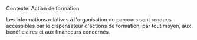 Contexte: Action de formation

Les informations relatives à l'organisation du parcours sont rendues accessibles par le dispensateur d'actions de formation, par tout moyen, aux bénéficiaires et aux financeurs concernés.